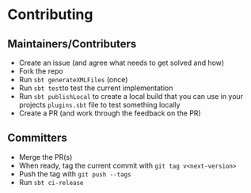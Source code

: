 # Contributing

## Maintainers/Contributers

* Create an issue (and agree what needs to get solved and how)
* Fork the repo
* Run `sbt generateXMLFiles` (once)
* Run `sbt test`to test the current implementation
* Run `sbt publishLocal` to create a local build that you can use in your projects `plugins.sbt` file to test something locally
* Create a PR (and work through the feedback on the PR)

## Committers

* Merge the PR(s)
* When ready, tag the current commit with `git tag v<next-version>`
* Push the tag with `git push --tags`
* Run `sbt ci-release`
